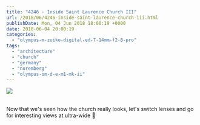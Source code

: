 ```yaml
---
title: "4246 - Inside Saint Laurence Church III"
url: /2018/06/4246-inside-saint-laurence-church-iii.html
publishDate: Mon, 04 Jun 2018 18:00:19 +0000
date: 2018-06-04 20:00:19
categories: 
  - "olympus-m-zuiko-digital-ed-7-14mm-f2-8-pro"
tags: 
  - "architecture"
  - "church"
  - "germany"
  - "nuremberg"
  - "olympus-om-d-e-m1-mk-ii"
---
```

<div class="container">
<div class="center"><a target="_blank" href="https://d25zfm9zpd7gm5.cloudfront.net/1200x1200/2017/20170620_131045_lr.jpg"><img class="webfeedsFeaturedVisual" src="https://d25zfm9zpd7gm5.cloudfront.net/0600x0600/2017/20170620_131045_lr.jpg" /></a></div>
</div>
<br />

Now that we's seen how the church really looks, let's switch lenses and go for interesting views at ultra-wide 🙂

